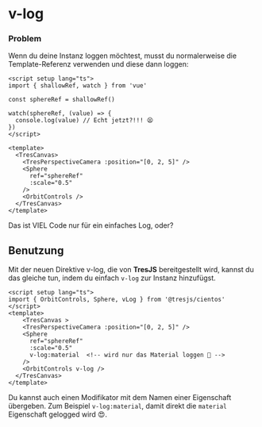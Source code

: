 # v-log

### Problem

Wenn du deine Instanz loggen möchtest, musst du normalerweise die Template-Referenz verwenden und diese dann loggen:

```vue
<script setup lang="ts">
import { shallowRef, watch } from 'vue'

const sphereRef = shallowRef()

watch(sphereRef, (value) => {
  console.log(value) // Echt jetzt?!!! 😫
})
</script>

<template>
  <TresCanvas>
    <TresPerspectiveCamera :position="[0, 2, 5]" />
    <Sphere
      ref="sphereRef"
      :scale="0.5"
    />
    <OrbitControls />
  </TresCanvas>
</template>
```

Das ist VIEL Code nur für ein einfaches Log, oder?

## Benutzung

Mit der neuen Direktive v-log, die von **TresJS** bereitgestellt wird, kannst du das gleiche tun, indem du einfach `v-log` zur Instanz hinzufügst.

```vue{2,10,12}
<script setup lang="ts">
import { OrbitControls, Sphere, vLog } from '@tresjs/cientos'
</script>
<template>
    <TresCanvas >
    <TresPerspectiveCamera :position="[0, 2, 5]" />
    <Sphere
      ref="sphereRef"
      :scale="0.5"
      v-log:material  <!-- wird nur das Material loggen 🎉 -->
    />
    <OrbitControls v-log />
  </TresCanvas>
</template>
```

Du kannst auch einen Modifikator mit dem Namen einer Eigenschaft übergeben. Zum Beispiel `v-log:material`, damit direkt die `material` Eigenschaft gelogged wird 😍.
